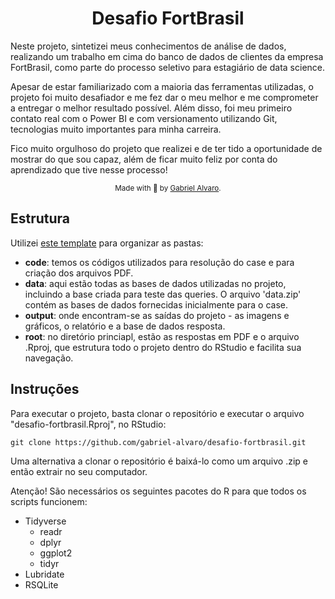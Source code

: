 <div align = "center">
 <h1>Desafio FortBrasil</h>
 </div>

Neste projeto, sintetizei meus conhecimentos de análise de dados, realizando um trabalho em cima do banco de dados de clientes da empresa FortBrasil, como parte do processo seletivo para estagiário de data science. 

Apesar de estar familiarizado com a maioria das ferramentas utilizadas, o projeto foi muito desafiador e me fez dar o meu melhor e me comprometer a entregar o melhor resultado possível. Além disso, foi meu primeiro contato real com o Power BI e com versionamento utilizando Git, tecnologias muito importantes para minha carreira.

Fico muito orgulhoso do projeto que realizei e de ter tido a oportunidade de mostrar do que sou capaz, além de ficar muito feliz por conta do aprendizado que tive nesse processo!

<div align="center">
<sub> 
 
 Made with 💖 by [Gabriel Alvaro](https://www.linkedin.com/in/gabriel-alvaro/).
 
 </sub>
</div>
<div>
<h2>Estrutura</h>
</div>

Utilizei [este template](https://github.com/andreashandel/dataanalysis-template) para organizar as pastas:
- **code**: temos os códigos utilizados para resolução do case e para criação dos arquivos PDF.
- **data**: aqui estão todas as bases de dados utilizadas no projeto, incluindo a base criada para teste das queries. O arquivo 'data.zip' contém as bases de dados fornecidas inicialmente para o case.
- **output**: onde encontram-se as saídas do projeto - as imagens e gráficos, o relatório e a base de dados resposta.
- **root**: no diretório princiapl, estão as respostas em PDF e o arquivo .Rproj, que estrutura todo o projeto dentro do RStudio e facilita sua navegação.

<div>
<h2>Instruções</h>
</div>

Para executar o projeto, basta clonar o repositório e executar o arquivo "desafio-fortbrasil.Rproj", no RStudio:

```
git clone https://github.com/gabriel-alvaro/desafio-fortbrasil.git
```

Uma alternativa a clonar o repositório é baixá-lo como um arquivo .zip e então extrair no seu computador.

Atenção! São necessários os seguintes pacotes do R para que todos os scripts funcionem:
- Tidyverse
  - readr
  - dplyr
  - ggplot2
  - tidyr
- Lubridate
- RSQLite
